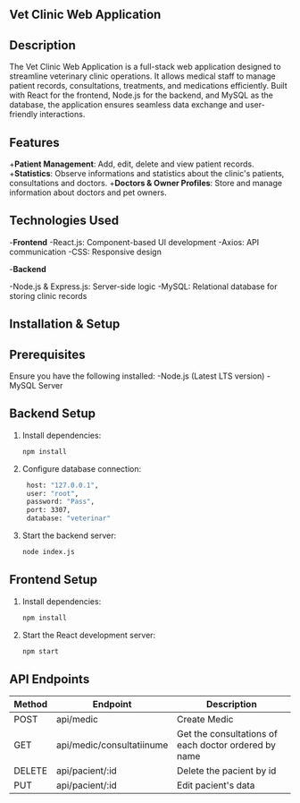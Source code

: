 ## Vet Clinic Web Application

## Description

The Vet Clinic Web Application is a full-stack web application designed to streamline veterinary clinic operations. It allows medical staff to manage patient records, consultations, treatments, and medications efficiently. Built with React for the frontend, Node.js for the backend, and MySQL as the database, the application ensures seamless data exchange and user-friendly interactions.

## Features

+**Patient Management**: Add, edit, delete and view patient records.
+**Statistics**: Observe informations and statistics about the clinic's patients, consultations and doctors.
+**Doctors & Owner Profiles**: Store and manage information about doctors and pet owners.

## Technologies Used

-**Frontend**
-React.js: Component-based UI development
-Axios: API communication
-CSS: Responsive design

-**Backend**

-Node.js & Express.js: Server-side logic
-MySQL: Relational database for storing clinic records

## Installation & Setup

## Prerequisites
Ensure you have the following installed:
-Node.js (Latest LTS version)
-MySQL Server

## Backend Setup
1. Install dependencies:
   ```bash
   npm install
   ```
2. Configure database connection:
   ```bash
    host: "127.0.0.1",
    user: "root",
    password: "Pass",
    port: 3307,
    database: "veterinar"
   ```
3. Start the backend server:
   ```bash
   node index.js
   ```
## Frontend Setup
1. Install dependencies:
   ```bash
   npm install
   ```
2. Start the React development server:
   ```bash
   npm start
   ```

## API Endpoints

| Method    | Endpoint | Description                                                         | 
|----------|----------|----------------------------------------------------------------------|
| POST   | api/medic | Create Medic | 
| GET    |  api/medic/consultatiinume | Get the consultations of each doctor ordered by name |
| DELETE | api/pacient/:id | Delete the pacient by id |
| PUT    | api/pacient/:id | Edit pacient's data |

